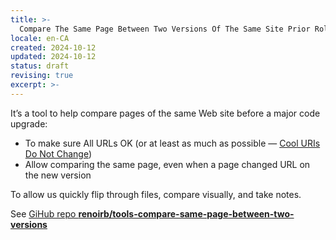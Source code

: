 ```yaml
---
title: >-
  Compare The Same Page Between Two Versions Of The Same Site Prior Rolling Out
locale: en-CA
created: 2024-10-12
updated: 2024-10-12
status: draft
revising: true
excerpt: >-
---
```


It’s a tool to help compare pages of the same Web site before a major code upgrade:

- To make sure All URLs OK (or at least as much as possible — [Cool URIs Do Not Change](https://www.w3.org/Provider/Style/URI))
- Allow comparing the same page, even when a page changed URL on the new version

To allow us quickly flip through files, compare visually, and take notes.

See [GiHub repo **renoirb/tools-compare-same-page-between-two-versions**][github-repo]

[github-repo]: https://github.com/renoirb/tools-compare-same-page-between-two-versions
